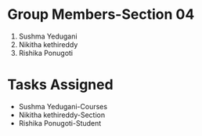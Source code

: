 # Group Members-Section 04

1. Sushma Yedugani
2. Nikitha kethireddy
3. Rishika Ponugoti

# Tasks Assigned

- Sushma Yedugani-Courses
- Nikitha kethireddy-Section
- Rishika Ponugoti-Student


